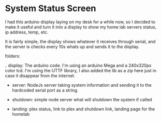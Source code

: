 # System Status Screen

I had this arduino display laying on my desk for a while now, so I decided to make it useful and turn it into a display to show my home lab servers status, ip address, temp, etc.

It is fairly simple, the display shows whatever it receives through serial, and the server is checks every 10s whats up and sends it to the display.

folders:

₋ display: The arduino code. I'm using an arduino Mega and a 240x320px color lcd. I'm using the UTTF library, I also added the lib as a zip here just in case it disappear from the internet.

- server: NodeJs server taking system information and sending it to the hardcoded serial port as a string.

- shutdown: simple node server what will shutdown the system if called

- landing: plex status, link to plex and shutdown link, landing page for the homelab